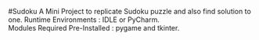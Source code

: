#Sudoku
A Mini Project to replicate Sudoku puzzle and also find solution to one.
Runtime Environments : IDLE or PyCharm.  
Modules Required Pre-Installed : pygame and tkinter.

